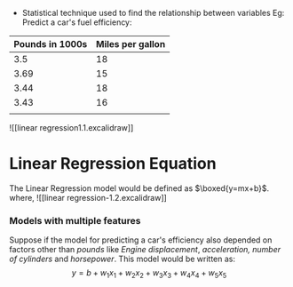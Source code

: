 - Statistical technique used to find the relationship between variables
Eg: Predict a car's fuel efficiency:

| Pounds in 1000s | Miles per gallon |
| --------------- | ---------------- |
| 3.5             | 18               |
| 3.69            | 15               |
| 3.44            | 18               |
| 3.43            | 16               |
|                 |                  |
![[linear regression1.1.excalidraw]]
# Linear Regression Equation

The Linear Regression model would be defined as $\boxed{y=mx+b}$.
where,
![[linear regression-1.2.excalidraw]]
### Models with multiple features
Suppose if the model for predicting a car's efficiency also depended on factors other than *pounds* like *Engine displacement*, *acceleration, number of cylinders* and *horsepower*. This model would be written as:
$$
y = b+w_{1}x_{1} + w_2x_2 + w_3x_3 + w_4x_4 + w_5x_5
$$
